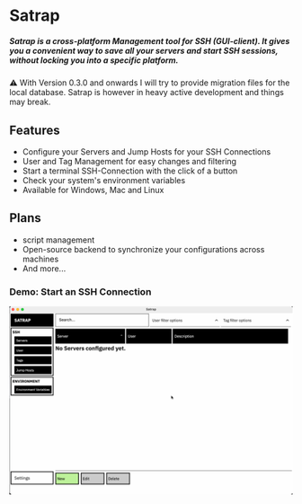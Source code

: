 # Satrap

##### Satrap is a cross-platform Management tool for SSH (GUI-client). It gives you a convenient way to save all your servers and start SSH sessions, without locking you into a specific platform.

⚠️ With Version 0.3.0 and onwards I will try to provide migration files for the local database. 
Satrap is however in heavy active development and things may break.

## Features
* Configure your Servers and Jump Hosts for your SSH Connections
* User and Tag Management for easy changes and filtering
* Start a terminal SSH-Connection with the click of a button
* Check your system's environment variables
* Available for Windows, Mac and Linux

## Plans
* script management
* Open-source backend to synchronize your configurations across machines
* And more...
 
### Demo: Start an SSH Connection
![SatrapDemo.gif](images%2FSatrapDemo.gif)


